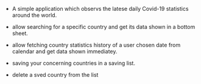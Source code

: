 - A simple application which observs the latese daily Covid-19 statistics around the world.

- allow searching for a specific country and get its data shown in a bottom sheet.

- allow fetching country statistics history of a user chosen date from calendar and get data shown immediatey.

- saving your concerning countries in a saving list.

- delete a sved country from the list
